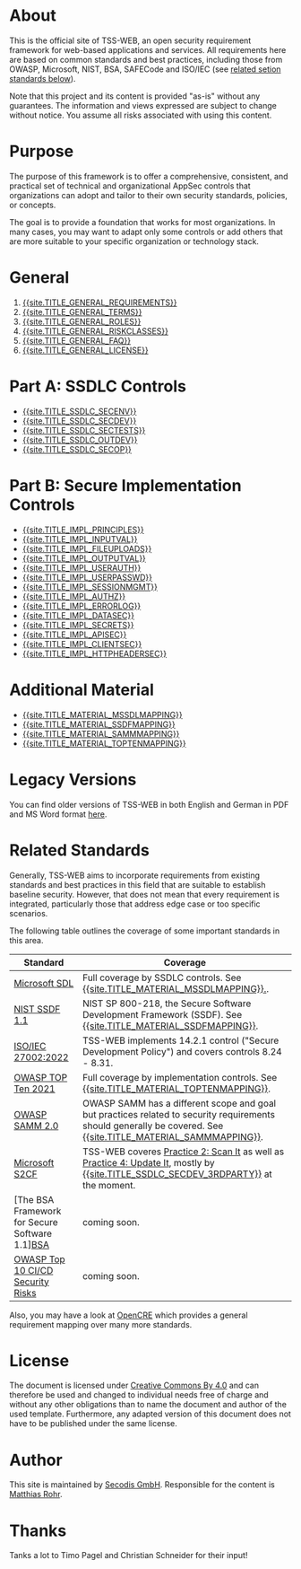 # About

This is the official site of TSS-WEB, an open security requirement framework for web-based applications and services. All requirements here are based on common standards and best practices, including those from OWASP, Microsoft, NIST, BSA, SAFECode and ISO/IEC (see [related setion standards below](#related-standards)).

Note that this project and its content is provided "as-is" without any guarantees. The information and views expressed are subject to change without notice. You assume all risks associated with using this content.

# Purpose

The purpose of this framework is to offer a comprehensive, consistent, and practical set of technical and organizational AppSec controls that organizations can adopt and tailor to their own security standards, policies, or concepts.

The goal is to provide a foundation that works for most organizations. In many cases, you may want to adapt only some controls or add others that are more suitable to your specific organization or technology stack.

# General
1. [{{site.TITLE_GENERAL_REQUIREMENTS}}]({{site.URL_GENERAL_REQUIREMENTS}})
2. [{{site.TITLE_GENERAL_TERMS}}]({{site.URL_GENERAL_TERMS}})
3. [{{site.TITLE_GENERAL_ROLES}}]({{site.URL_GENERAL_ROLES}})
4. [{{site.TITLE_GENERAL_RISKCLASSES}}]({{site.URL_GENERAL_RISKCLASSES}})
5. [{{site.TITLE_GENERAL_FAQ}}]({{site.URL_GENERAL_FAQ}})
6. [{{site.TITLE_GENERAL_LICENSE}}]({{site.URL_GENERAL_LICENSE}})

# Part A: SSDLC Controls
* [{{site.TITLE_SSDLC_SECENV}}]({{site.URL_SSDLC_SECENV}})
* [{{site.TITLE_SSDLC_SECDEV}}]({{site.URL_SSDLC_SECDEV}})
* [{{site.TITLE_SSDLC_SECTESTS}}]({{site.URL_SSDLC_SECTESTS}})
* [{{site.TITLE_SSDLC_OUTDEV}}]({{site.URL_SSDLC_OUTDEV}})
* [{{site.TITLE_SSDLC_SECOP}}]({{site.URL_SSDLC_SECOP}})

# Part B: Secure Implementation Controls
* [{{site.TITLE_IMPL_PRINCIPLES}}]({{site.URL_IMPL_PRINCIPLES}})
* [{{site.TITLE_IMPL_INPUTVAL}}]({{site.URL_IMPL_INPUTVAL}})
* [{{site.TITLE_IMPL_FILEUPLOADS}}]({{site.URL_IMPL_FILEUPLOADS}})
* [{{site.TITLE_IMPL_OUTPUTVAL}}]({{site.URL_IMPL_OUTPUTVAL}})
* [{{site.TITLE_IMPL_USERAUTH}}]({{site.URL_IMPL_USERAUTH}})
* [{{site.TITLE_IMPL_USERPASSWD}}]({{site.URL_IMPL_USERPASSWD}})
* [{{site.TITLE_IMPL_SESSIONMGMT}}]({{site.URL_IMPL_SESSIONMGMT}})
* [{{site.TITLE_IMPL_AUTHZ}}]({{site.URL_IMPL_AUTHZ}})
* [{{site.TITLE_IMPL_ERRORLOG}}]({{site.URL_IMPL_ERRORLOG}})
* [{{site.TITLE_IMPL_DATASEC}}]({{site.URL_IMPL_DATASEC}})
* [{{site.TITLE_IMPL_SECRETS}}]({{site.URL_IMPL_SECRETS}})
* [{{site.TITLE_IMPL_APISEC}}]({{site.URL_IMPL_APISEC}})
* [{{site.TITLE_IMPL_CLIENTSEC}}]({{site.URL_IMPL_CLIENTSEC}})
* [{{site.TITLE_IMPL_HTTPHEADERSEC}}]({{site.URL_IMPL_HTTPHEADERSEC}})

# Additional Material
* [{{site.TITLE_MATERIAL_MSSDLMAPPING}}]({{site.URL_MATERIAL_MSSDLMAPPING}})
* [{{site.TITLE_MATERIAL_SSDFMAPPING}}]({{site.URL_MATERIAL_SSDFMAPPING}})
* [{{site.TITLE_MATERIAL_SAMMMAPPING}}]({{site.URL_MATERIAL_SAMMMAPPING}})
* [{{site.TITLE_MATERIAL_TOPTENMAPPING}}]({{site.URL_MATERIAL_TOPTENMAPPING}})
  
# Legacy Versions

You can find older versions of TSS-WEB in both English and German in PDF and MS Word format [here](https://secodis.atlassian.net/wiki/spaces/TSSWEB).

# Related Standards

Generally, TSS-WEB aims to incorporate requirements from existing standards and best practices in this field that are suitable to establish baseline security. However, that does not mean that every requirement is integrated, particularly those that address edge case or too specific scenarios.

The following table outlines the coverage of some important standards in this area.

| Standard  | Coverage |
| ------------- | ------------- |
| [Microsoft SDL](https://www.microsoft.com/en-us/securityengineering/sdl) | Full coverage by SSDLC controls. See [{{site.TITLE_MATERIAL_MSSDLMAPPING}}.]({{site.URL_MATERIAL_MSSDLMAPPING}}). |
| [NIST SSDF 1.1](https://nvlpubs.nist.gov/nistpubs/SpecialPublications/NIST.SP.800-218.pdf)  | NIST SP 800-218, the Secure Software Development Framework (SSDF). See [{{site.TITLE_MATERIAL_SSDFMAPPING}}]({{site.URL_MATERIAL_SSDFMAPPING}}). |
| [ISO/IEC 27002:2022](https://www.iso.org/standard/27001)  | TSS-WEB implements 14.2.1 control ("Secure Development Policy") and covers controls 8.24 - 8.31. |
| [OWASP TOP Ten 2021](https://owasp.org/www-project-top-ten/) | Full coverage by implementation controls. See [{{site.TITLE_MATERIAL_TOPTENMAPPING}}]({{site.URL_MATERIAL_TOPTENMAPPING}}). |
| [OWASP SAMM 2.0](https://owaspsamm.org/model/) | OWASP SAMM has a different scope and goal but practices related to security requirements should generally be covered. See [{{site.TITLE_MATERIAL_SAMMMAPPING}}]({{site.URL_MATERIAL_SAMMMAPPING}}). |
| [Microsoft S2CF](https://www.microsoft.com/en-us/securityengineering/sdl/s2c2f) | TSS-WEB coveres [Practice 2: Scan It](https://github.com/ossf/s2c2f/blob/main/specification/framework.md#practice-2-scan-it) as well as [Practice 4: Update It](https://github.com/ossf/s2c2f/blob/main/specification/framework.md#practice-4-update-it), mostly by [{{site.TITLE_SSDLC_SECDEV_3RDPARTY}}]({{site.URL_SSDLC_SECDEV_3RDPARTY}}) at the moment. |
| [The BSA Framework for Secure Software 1.1][BSA ](https://www.bsa.org/files/reports/bsa_framework_secure_software_update_2020.pdf) | coming soon. |
| [OWASP Top 10 CI/CD Security Risks](https://owasp.org/www-project-top-10-ci-cd-security-risks/) | coming soon. |

Also, you may have a look at [OpenCRE](https://www.opencre.org/) which provides a general requirement mapping over many more standards.

# License
The document is licensed under [Creative Commons By 4.0](https://creativecommons.org/licenses/by/4.0/deed.en) and can therefore be used and changed to individual needs free of charge and without any other obligations than to name the document and author of the used template. Furthermore, any adapted version of this document does not have to be published under the same license.

# Author
This site is maintained by [Secodis GmbH](https://www.secodis.com). Responsible for the content is [Matthias Rohr](https://www.linkedin.com/in/matthias-rohr/).
# Thanks
Tanks a lot to Timo Pagel and Christian Schneider for their input!
